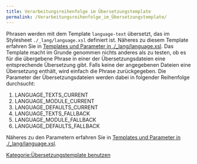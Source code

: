 ```yaml
---
title: Verarbeitungsreihenfolge im Übersetzungstemplate
permalink: /Verarbeitungsreihenfolge_im_Übersetzungstemplate/
---
```


Phrasen werden mit dem Template `language-text` übersetzt, das im Stylesheet `./_lang/language.xsl` definiert ist. Näheres zu diesem Template erfahren Sie in [Templates und Parameter in ./_lang/language.xsl](/Templates_und_Parameter_in_./_lang/language.xsl.md). Das Template macht im Grunde genommen nichts anderes als zu testen, ob es für die übergebene Phrase in einer der Übersetzungsdateien eine entsprechende Übersetzung gibt. Falls keine der angegebenen Dateien eine Übersetzung enthält, wird einfach die Phrase zurückgegeben. Die Parameter der Übersetzungsdateien werden dabei in folgender Reihenfolge durchsucht:

1.  LANGUAGE_TEXTS_CURRENT
2.  LANGUAGE_MODULE_CURRENT
3.  LANGUAGE_DEFAULTS_CURRENT
4.  LANGUAGE_TEXTS_FALLBACK
5.  LANGUAGE_MODULE_FALLBACK
6.  LANGUAGE_DEFAULTS_FALLBACK

Näheres zu den Parametern erfahren Sie in [Templates und Parameter in ./_lang/language.xsl](/Templates_und_Parameter_in_./_lang/language.xsl.md).

[Kategorie:Übersetzungstemplate benutzen](export_de/Kategorie:Übersetzungstemplate_benutzen.md)